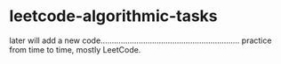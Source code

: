 # leetcode-algorithmic-tasks

later will add a new code..............................................................
practice from time to time,
mostly LeetCode.


